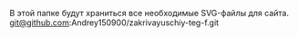 В этой папке будут храниться все необходимые SVG-файлы для сайта.
git@github.com:Andrey150900/zakrivayuschiy-teg-f.git